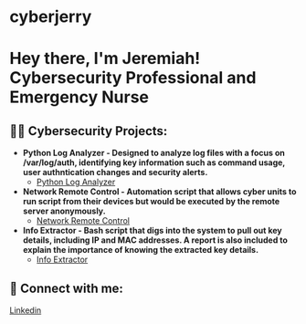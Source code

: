 # cyberjerry
<h1>Hey there, I'm Jeremiah! <br/> Cybersecurity Professional and Emergency Nurse</a></h1> 



<h2>👨‍💻 Cybersecurity Projects:</h2>

- <b>Python Log Analyzer - Designed to analyze log files with a focus on /var/log/auth, identifying key information such as command usage, user authntication changes and security alerts.</b>
  - [Python Log Analyzer](https://github.com/jlyx94/pythonvarlog)
- <b>Network Remote Control - Automation script that allows cyber units to run script from their devices but would be executed by the remote server anonymously.</b>
  - [Network Remote Control](https://github.com/jlyx94/networkrc)
- <b>Info Extractor - Bash script that digs into the system to pull out key details, including IP and MAC addresses. A report is also included to explain the importance of knowing the extracted key details.</b>
  - [Info Extractor](https://github.com/jlyx94/infoextractor)


<h2> 🤳 Connect with me:</h2>

<a href="https://www.linkedin.com/in/jeremiah-lee-6b8912264/">Linkedin</a><br/>


<!--
**joshmadakor1/joshmadakor1** is a ✨ _special_ ✨ repository because its `README.md` (this file) appears on your GitHub profile.

Here are some ideas to get you started:

- 🔭 I’m currently working on ...
- 🌱 I’m currently learning ...
- 👯 I’m looking to collaborate on ...
- 🤔 I’m looking for help with ...
- 💬 Ask me about ...
- 📫 How to reach me: ...
- 😄 Pronouns: ...
- ⚡ Fun fact: ...
-->
